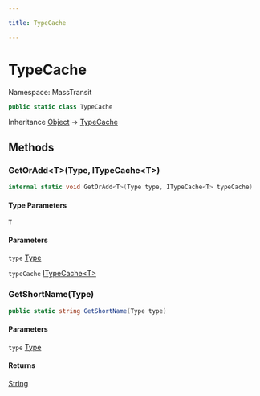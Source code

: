 ```yaml
---

title: TypeCache

---
```


# TypeCache

Namespace: MassTransit

```csharp
public static class TypeCache
```

Inheritance [Object](https://learn.microsoft.com/en-us/dotnet/api/system.object) → [TypeCache](../masstransit/typecache)

## Methods

### **GetOrAdd\<T\>(Type, ITypeCache\<T\>)**

```csharp
internal static void GetOrAdd<T>(Type type, ITypeCache<T> typeCache)
```

#### Type Parameters

`T`<br/>

#### Parameters

`type` [Type](https://learn.microsoft.com/en-us/dotnet/api/system.type)<br/>

`typeCache` [ITypeCache\<T\>](../masstransit-internals/itypecache-1)<br/>

### **GetShortName(Type)**

```csharp
public static string GetShortName(Type type)
```

#### Parameters

`type` [Type](https://learn.microsoft.com/en-us/dotnet/api/system.type)<br/>

#### Returns

[String](https://learn.microsoft.com/en-us/dotnet/api/system.string)<br/>
